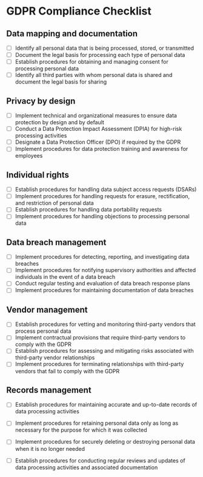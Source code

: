 # GDPR Compliance Checklist

## Data mapping and documentation

- [ ] Identify all personal data that is being processed, stored, or transmitted
- [ ] Document the legal basis for processing each type of personal data
- [ ] Establish procedures for obtaining and managing consent for processing personal data
- [ ] Identify all third parties with whom personal data is shared and document the legal basis for sharing

## Privacy by design

- [ ] Implement technical and organizational measures to ensure data protection by design and by default
- [ ] Conduct a Data Protection Impact Assessment (DPIA) for high-risk processing activities
- [ ] Designate a Data Protection Officer (DPO) if required by the GDPR
- [ ] Implement procedures for data protection training and awareness for employees

## Individual rights

- [ ] Establish procedures for handling data subject access requests (DSARs)
- [ ] Implement procedures for handling requests for erasure, rectification, and restriction of personal data
- [ ] Establish procedures for handling data portability requests
- [ ] Implement procedures for handling objections to processing personal data

## Data breach management

- [ ] Implement procedures for detecting, reporting, and investigating data breaches
- [ ] Implement procedures for notifying supervisory authorities and affected individuals in the event of a data breach
- [ ] Conduct regular testing and evaluation of data breach response plans
- [ ] Implement procedures for maintaining documentation of data breaches

## Vendor management

- [ ] Establish procedures for vetting and monitoring third-party vendors that process personal data
- [ ] Implement contractual provisions that require third-party vendors to comply with the GDPR
- [ ] Establish procedures for assessing and mitigating risks associated with third-party vendor relationships
- [ ] Implement procedures for terminating relationships with third-party vendors that fail to comply with the GDPR

## Records management

- [ ] Establish procedures for maintaining accurate and up-to-date records of data processing activities
- [ ] Implement procedures for retaining personal data only as long as necessary for the purpose for which it was collected
- [ ] Implement procedures for securely deleting or destroying personal data when it is no longer needed
- [ ] Establish procedures for conducting regular reviews and updates of data processing activities and associated documentation

